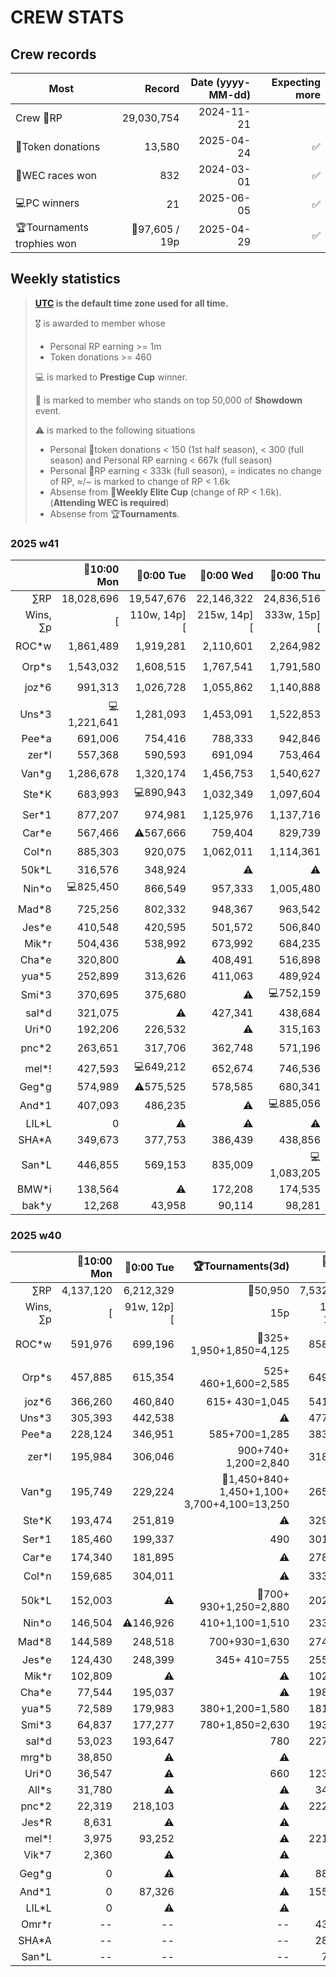 # CREW STATS

## Crew records
|Most|Record|Date (yyyy-MM-dd)|Expecting more|
|--|--:|--:|--:|
|Crew 📘RP|29,030,754|2024-11-21|
|📘Token donations|13,580|2025-04-24|✅️|
|🔶WEC races won|832|2024-03-01|✅️|
|💻PC winners|21|2025-06-05|✅️|
|🏆Tournaments trophies won|🥈97,605 / 19p|2025-04-29|✅️|

## Weekly statistics
> **[UTC](https://en.wikipedia.org/wiki/Utc) is the default time zone used for all time.**
> 
> 🎖️ is awarded to member whose
> - Personal RP earning >= 1m
> - Token donations >= 460
>
> 💻 is marked to **Prestige Cup** winner.
>
> 🎁 is marked to member who stands on top 50,000 of **Showdown** event.
>
> ⚠️ is marked to the following situations
> - Personal 📘token donations < 150 (1st half season), < 300 (full season) and Personal RP earning < 667k (full season)
> - Personal 📘RP earning < 333k (full season), = indicates no change of RP, ≈/~ is marked to change of RP < 1.6k
> - Absense from 🔶**Weekly Elite Cup** (change of RP < 1.6k). (**Attending WEC is required**)
> - Absense from 🏆**Tournaments**.

### 2025 w41
||🔶10:00 Mon|🔶0:00 Tue|🔶0:00 Wed|🔶0:00 Thu|📘10:00 Thu|📘Tokens|🔶0:00 Fri|🔶9:59 Fri|
|--:|--:|--:|--:|--:|--:|--:|--:|--:|
|&#x2211;RP|18,028,696|19,547,676|22,146,322|24,836,516|25,319,998|8,173|
|Wins, &#x2211;p|[|110w, 14p][|215w, 14p][|333w, 15p][|--|68%|
|ROC*w|1,861,489|1,919,281|2,110,601|2,264,982|🎖️2,336,262|🎖️510|
|Orp*s|1,543,032|1,608,515|1,767,541|1,791,580|🎖️1,816,580|🎖️480|
|joz*6|991,313|1,026,728|1,055,862|1,140,888|🎖️1,151,946|🎖️485|
|Uns*3|💻1,221,641|1,281,093|1,453,091|1,522,853|🎖️1,539,549|350|
|Pee*a|691,006|754,416|788,333|942,846|949,992|342|
|zer*l|557,368|590,593|691,094|753,464|785,198|360|
|Van*g|1,286,678|1,320,174|1,456,753|1,540,627|🎖️1,578,989|0|
|Ste*K|683,993|💻890,943|1,032,349|1,097,604|🎖️=|0|
|Ser*1|877,207|974,981|1,125,976|1,137,716|🎖️=|336|
|Car*e|567,466|⚠️567,666|759,404|829,739|840,326|380|
|Col*n|885,303|920,075|1,062,011|1,114,361|🎖️1,117,830|🎖️480|
|50k*L|316,576|348,924|⚠️|⚠️|=|⚠️250|
|Nin*o|💻825,450|866,549|957,333|1,005,480|🎖️1,013,138|410|
|Mad*8|725,256|802,332|948,367|963,542|991,555|🎖️555|
|Jes*e|410,548|420,595|501,572|506,840|509,962|300|
|Mik*r|504,436|538,992|673,992|684,235|687,416|250|
|Cha*e|320,800|⚠️|408,491|516,898|=|355|
|yua*5|252,899|313,626|411,063|489,924|=|⚠️0|
|Smi*3|370,695|375,680|⚠️|💻752,159|=|🎖️510|
|sal*d|321,075|⚠️|427,341|438,684|=|⚠️0|
|Uri*0|192,206|226,532|⚠️|315,163|=|320|
|pnc*2|263,651|317,706|362,748|571,196|💻753,674|210|
|mel*!|427,593|💻649,212|652,674|746,536|=|🎖️680|
|Geg*g|574,989|⚠️575,525|578,585|680,341|710,368|0|
|And*1|407,093|486,235|⚠️|💻885,056|=|290|
|LIL*L|0|⚠️|⚠️|⚠️|⚠️=|⚠️0|
|SHA*A|349,673|377,753|386,439|438,856|440,766|90|
|San*L|446,855|569,153|835,009|💻1,083,205|🎖️=|230|
|BMW*i|138,564|⚠️|172,208|174,535|=|0|
|bak*y|12,268|43,958|90,114|98,281|=|0|

### 2025 w40
||🔶10:00 Mon|🔶0:00 Tue|🏆Tournaments(3d)|🔶0:00 Wed|🔶0:00 Thu|🔶0:00 Fri|🔶9:59 Fri|📘Tokens|Wknd|
|--:|--:|--:|--:|--:|--:|--:|--:|--:|--:|
|&#x2211;RP|4,137,120|6,212,329|🥉50,950|7,532,541|9,371,005|11,981,407|12,988,252|4,987|
|Wins, &#x2211;p|[|91w, 12p][|15p|191w, 13p][|297w, 14p][|371w, 10p][|444w, 10p]|42%|
|ROC*w|591,976|699,196|🥈325+ 1,950+1,850=4,125|858,390|981,625|1,200,365|💻1,495,890|330|
|Orp*s|457,885|615,354|525+ 460+1,600=2,585|649,661|878,881|💻1,362,035|1,390,170|370|
|joz*6|366,260|460,840|615+ 430=1,045|541,529|658,744|750,733|754,459|310|
|Uns*3|305,393|442,538|⚠️|477,496|609,372|789,696|804,980|⚠️67|
|Pee*a|228,124|346,951|585+700=1,285|383,757|441,416|532,766|535,295|180|
|zer*l|195,984|306,046|900+740+ 1,200=2,840|318,887|325,614|409,462|428,256|150|
|Van*g|195,749|229,224|🥇1,450+840+ 1,450+1,100+ 3,700+4,100=13,250|265,852|380,841|💻730,078|1,015,160|⚠️0|
|Ste*K|193,474|251,819|⚠️|329,780|373,912|⚠️375,323|430,757|⚠️0|
|Ser*1|185,460|199,337|490|301,871|408,418|💻786,232|789,178|151|
|Car*e|174,340|181,895|⚠️|278,559|279,619|361,855|423,229|200|
|Col*n|159,685|304,011|⚠️|333,272|340,203|440,019|484,957|320|💻
|50k*L|152,003|⚠️|🥉700+ 930+1,250=2,880|202,305|298,970|315,633|⚠️|250|
|Nin*o|146,504|⚠️146,926|410+1,100=1,510|233,561|240,129|295,840|302,845|190|
|Mad*8|144,589|248,518|700+930=1,630|274,482|352,762|375,832|⚠️376,840|350|💻
|Jes*e|124,430|248,399|345+ 410=755|255,681|335,390|345,403|347,935|⚠️0|
|Mik*r|102,809|⚠️|⚠️|102,985|199,273|333,130|365,809|250|
|Cha*e|77,544|195,037|⚠️|198,238|250,289|258,960|262,093|174|
|yua*5|72,589|179,983|380+1,200=1,580|181,513|187,534|193,097|239,943|⚠️0|
|Smi*3|64,837|177,277|780+1,850=2,630|193,264|232,763|⚠️|⚠️|200|
|sal*d|53,023|193,647|780|227,152|261,995|263,756|285,962|⚠️0|
|mrg*b|38,850|⚠️|⚠️|--|--|--|--|50|
|Uri*0|36,547|⚠️|660|123,136|132,136|168,497|191,350|300|
|All*s|31,780|⚠️|⚠️|34,317|⚠️|⚠️|⚠️|155|--|
|pnc*2|22,319|218,103|⚠️|222,630|225,314|⚠️226,002|⚠️|210|
|Jes*R|8,631|⚠️|⚠️|--|--|--|--|0|
|mel*!|3,975|93,252|⚠️|221,499|252,523|⚠️|288,123|300|
|Vik*7|2,360|⚠️|⚠️|--|--|--|--|140|
|Geg*g|0|⚠️|⚠️|88,416|⚠️88,656|200,254|⚠️200,997|⚠️0|💻
|And*1|0|87,326|⚠️|155,361|268,549|301,979|320,452|180|
|LIL*L|0|⚠️|⚠️|⚠️|⚠️|⚠️|⚠️|⚠️0|
|Omr*r|--|--|--|43,200|⚠️|82,305|⚠️|0|--|
|SHA*A|--|--|--|28,608|143,966|177,328|⚠️|20|
|San*L|--|--|--|7,139|144,594|185,224|⚠️|100|
